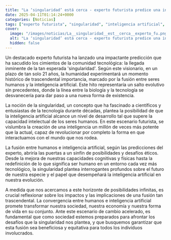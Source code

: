 ```yaml
---
title: "La ‘singularidad’ está cerca - experto futurista predice una inteligencia un millón de veces más potente"
date: 2025-04-11T01:14:24+0000
categories: [Noticias]
tags: ["experto futurista", "singularidad", "inteligencia artificial", "fusión", "evolución", "tecnología", "sociedad."]
cover:
  image: "/images/noticias/La__singularidad__est__cerca__experto_fu.png"
  alt: "La ‘singularidad’ está cerca - experto futurista predice una inteligencia un millón de veces más potente"
  hidden: false
---
```


Un destacado experto futurista ha lanzado una impactante predicción que ha sacudido los cimientos de la comunidad tecnológica: la llegada inminente de la tan esperada 'singularidad'. Según este visionario, en un plazo de tan solo 21 años, la humanidad experimentará un momento histórico de trascendental importancia, marcado por la fusión entre seres humanos y la inteligencia artificial. Este hito representaría un salto evolutivo sin precedentes, donde la línea entre la biología y la tecnología se desvanecería para dar paso a una nueva forma de existencia.

La noción de la singularidad, un concepto que ha fascinado a científicos y entusiastas de la tecnología durante décadas, plantea la posibilidad de que la inteligencia artificial alcance un nivel de desarrollo tal que supere la capacidad intelectual de los seres humanos. En este escenario futurista, se vislumbra la creación de una inteligencia un millón de veces más potente que la actual, capaz de revolucionar por completo la forma en que interactuamos con el mundo que nos rodea.

La fusión entre humanos e inteligencia artificial, según las predicciones del experto, abriría las puertas a un sinfín de posibilidades y desafíos éticos. Desde la mejora de nuestras capacidades cognitivas y físicas hasta la redefinición de lo que significa ser humano en un entorno cada vez más tecnológico, la singularidad plantea interrogantes profundos sobre el futuro de nuestra especie y el papel que desempeñará la inteligencia artificial en nuestra evolución.

A medida que nos acercamos a este horizonte de posibilidades infinitas, es crucial reflexionar sobre los impactos y las implicaciones de una fusión tan trascendental. La convergencia entre humanos e inteligencia artificial promete transformar nuestra sociedad, nuestra economía y nuestra forma de vida en su conjunto. Ante este escenario de cambio acelerado, es fundamental que como sociedad estemos preparados para afrontar los desafíos que la singularidad nos plantea, y que busquemos garantizar que esta fusión sea beneficiosa y equitativa para todos los individuos involucrados.
